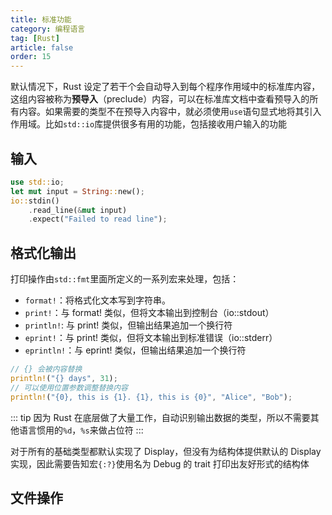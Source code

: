 ```yaml
---
title: 标准功能
category: 编程语言
tag: [Rust]
article: false
order: 15
---
```


默认情况下，Rust 设定了若干个会自动导入到每个程序作用域中的标准库内容，这组内容被称为**预导入**（preclude）内容，可以在标准库文档中查看预导入的所有内容。如果需要的类型不在预导入内容中，就必须使用`use`语句显式地将其引入作用域。比如`std::io`库提供很多有用的功能，包括接收用户输入的功能

## 输入

```rust
use std::io;
let mut input = String::new();
io::stdin()
    .read_line(&mut input)
    .expect("Failed to read line");
```

## 格式化输出

打印操作由`std::fmt`里面所定义的一系列宏来处理，包括：

+ `format!`：将格式化文本写到字符串。
+ `print!`：与 format! 类似，但将文本输出到控制台（io::stdout）
+ `println!`: 与 print! 类似，但输出结果追加一个换行符
+ `eprint!`：与 print! 类似，但将文本输出到标准错误（io::stderr）
+ `eprintln!`：与 eprint! 类似，但输出结果追加一个换行符

```rust
// {} 会被内容替换
println!("{} days", 31);
// 可以使用位置参数调整替换内容
println!("{0}, this is {1}. {1}, this is {0}", "Alice", "Bob");
```

::: tip
因为 Rust 在底层做了大量工作，自动识别输出数据的类型，所以不需要其他语言惯用的`%d`，`%s`来做占位符
:::

对于所有的基础类型都默认实现了 Display，但没有为结构体提供默认的 Display 实现，因此需要告知宏`{:?}`使用名为 Debug 的 trait 打印出友好形式的结构体

## 文件操作
